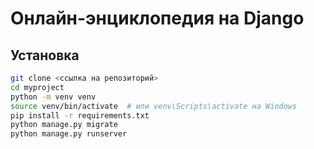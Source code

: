 # Онлайн-энциклопедия на Django

## Установка
```bash
git clone <ссылка на репозиторий>
cd myproject
python -m venv venv
source venv/bin/activate  # или venv\Scripts\activate на Windows
pip install -r requirements.txt
python manage.py migrate
python manage.py runserver
